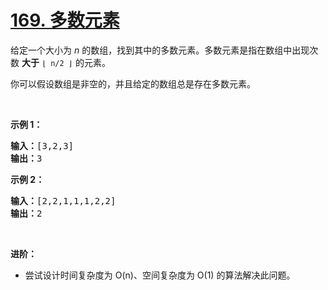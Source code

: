 # [169. 多数元素](https://leetcode-cn.com/problems/majority-element/)

<p>给定一个大小为 <em>n </em>的数组，找到其中的多数元素。多数元素是指在数组中出现次数 <strong>大于</strong> <code>⌊ n/2 ⌋</code> 的元素。</p>

<p>你可以假设数组是非空的，并且给定的数组总是存在多数元素。</p>

<p> </p>

<p><strong>示例 1：</strong></p>

<pre>
<strong>输入：</strong>[3,2,3]
<strong>输出：</strong>3</pre>

<p><strong>示例 2：</strong></p>

<pre>
<strong>输入：</strong>[2,2,1,1,1,2,2]
<strong>输出：</strong>2
</pre>

<p> </p>

<p><strong>进阶：</strong></p>

<ul>
	<li>尝试设计时间复杂度为 O(n)、空间复杂度为 O(1) 的算法解决此问题。</li>
</ul>

